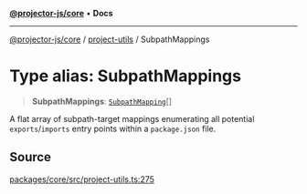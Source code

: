 [**@projector-js/core**](../../README.md) • **Docs**

***

[@projector-js/core](../../README.md) / [project-utils](../README.md) / SubpathMappings

# Type alias: SubpathMappings

> **SubpathMappings**: [`SubpathMapping`](SubpathMapping.md)[]

A flat array of subpath-target mappings enumerating all potential
`exports`/`imports` entry points within a `package.json` file.

## Source

[packages/core/src/project-utils.ts:275](https://github.com/Xunnamius/projector/blob/eaae74353ca5b35a9a0ca3db8a554376fec1dd9b/packages/core/src/project-utils.ts#L275)
